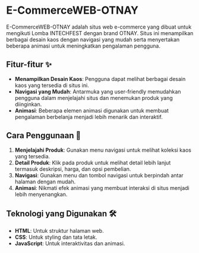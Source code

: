 # E-CommerceWEB-OTNAY

E-CommerceWEB-OTNAY adalah situs web e-commerce yang dibuat untuk mengikuti Lomba INTECHFEST dengan brand OTNAY. Situs ini menampilkan berbagai desain kaos dengan navigasi yang mudah serta menyertakan beberapa animasi untuk meningkatkan pengalaman pengguna.

## Fitur-fitur ✨

- **Menampilkan Desain Kaos**: Pengguna dapat melihat berbagai desain kaos yang tersedia di situs ini.
- **Navigasi yang Mudah**: Antarmuka yang user-friendly memudahkan pengguna dalam menjelajahi situs dan menemukan produk yang diinginkan.
- **Animasi**: Beberapa elemen animasi digunakan untuk membuat pengalaman berbelanja menjadi lebih menarik dan interaktif.

## Cara Penggunaan 🚀

1. **Menjelajahi Produk**: Gunakan menu navigasi untuk melihat koleksi kaos yang tersedia.
2. **Detail Produk**: Klik pada produk untuk melihat detail lebih lanjut termasuk deskripsi, harga, dan opsi pembelian.
3. **Navigasi**: Gunakan menu dan tombol navigasi untuk berpindah antar halaman dengan mudah.
4. **Animasi**: Nikmati efek animasi yang membuat interaksi di situs menjadi lebih menyenangkan.

## Teknologi yang Digunakan 🛠️

- **HTML**: Untuk struktur halaman web.
- **CSS**: Untuk styling dan tata letak.
- **JavaScript**: Untuk interaktivitas dan animasi.
